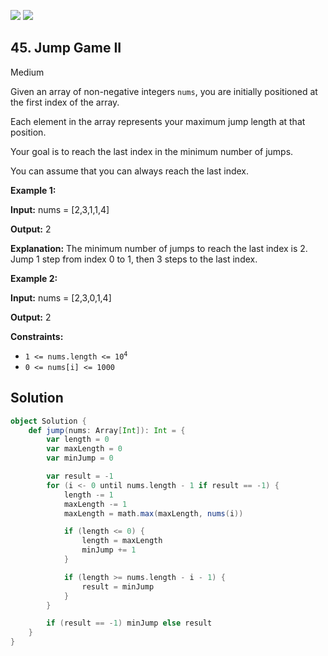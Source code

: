 [![](https://img.shields.io/github/stars/LeetCode-in-Scala/LeetCode-in-Scala?label=Stars&style=flat-square)](https://github.com/LeetCode-in-Scala/LeetCode-in-Scala)
[![](https://img.shields.io/github/forks/LeetCode-in-Scala/LeetCode-in-Scala?label=Fork%20me%20on%20GitHub%20&style=flat-square)](https://github.com/LeetCode-in-Scala/LeetCode-in-Scala/fork)

## 45\. Jump Game II

Medium

Given an array of non-negative integers `nums`, you are initially positioned at the first index of the array.

Each element in the array represents your maximum jump length at that position.

Your goal is to reach the last index in the minimum number of jumps.

You can assume that you can always reach the last index.

**Example 1:**

**Input:** nums = [2,3,1,1,4]

**Output:** 2

**Explanation:** The minimum number of jumps to reach the last index is 2. Jump 1 step from index 0 to 1, then 3 steps to the last index. 

**Example 2:**

**Input:** nums = [2,3,0,1,4]

**Output:** 2 

**Constraints:**

*   <code>1 <= nums.length <= 10<sup>4</sup></code>
*   `0 <= nums[i] <= 1000`

## Solution

```scala
object Solution {
    def jump(nums: Array[Int]): Int = {
        var length = 0
        var maxLength = 0
        var minJump = 0

        var result = -1
        for (i <- 0 until nums.length - 1 if result == -1) {
            length -= 1
            maxLength -= 1
            maxLength = math.max(maxLength, nums(i))

            if (length <= 0) {
                length = maxLength
                minJump += 1
            }

            if (length >= nums.length - i - 1) {
                result = minJump
            }
        }

        if (result == -1) minJump else result
    }
}
```
